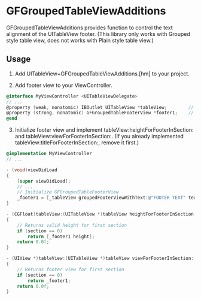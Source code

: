 GFGroupedTableViewAdditions
===========================

GFGroupedTableViewAdditions provides function to control the text alignment of the UITableView footer.
(This library only works with Grouped style table view, does not works with Plain style table view.)

Usage
-----

1. Add UITableView+GFGroupedTableViewAdditions.[hm] to your project.

2. Add footer view to your ViewController.

```objective-c
@interface MyViewController <UITableViewDelegate>
// ...
@property (weak, nonatomic) IBOutlet UITableView *tableView;        // From NIB
@property (strong, nonatomic) GFGroupedTableFooterView *footer1;    // Footer for first section
@end
```

3. Initialize footer view and implement tableView:heightForFooterInSection: and tableView:viewForFooterInSection:. (If you already implemented tableView:titleForFooterInSection:, remove it first.)

```objective-c
@implementation MyViewController
// ...

- (void)viewDidLoad
{
    [super viewDidLoad];
    // ...
    // Initialize GFGroupedTableFooterView
    _footer1 = [_tableView groupedFooterViewWithText:@"FOOTER TEXT" textAlignment:UITextAlignmentLeft];
}

- (CGFloat)tableView:(UITableView *)tableView heightForFooterInSection:(NSInteger)section
{
    // Returns valid height for first section
    if (section == 0)
        return [_footer1 height];
    return 0.0f;
}

- (UIView *)tableView:(UITableView *)tableView viewForFooterInSection:(NSInteger)section
{
    // Returns footer view for first section
    if (section == 0)
        return _footer1;
    return 0.0f;
}
```
